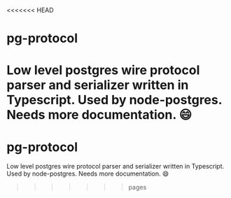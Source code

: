 <<<<<<< HEAD
# pg-protocol

Low level postgres wire protocol parser and serializer written in Typescript. Used by node-postgres. Needs more documentation. :smile:
=======
# pg-protocol

Low level postgres wire protocol parser and serializer written in Typescript. Used by node-postgres. Needs more documentation. :smile:
>>>>>>> pages

